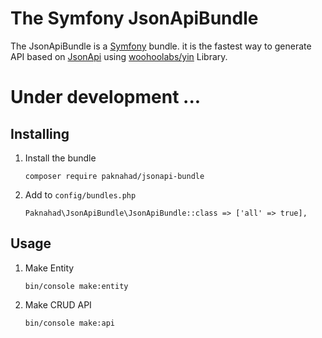 The Symfony JsonApiBundle
=========================

The JsonApiBundle is a [Symfony][2] bundle. it is the fastest way to generate API based on [JsonApi][1]
 using [woohoolabs/yin][3] Library.

Under development ...
=====================

## Installing

1. Install the bundle
    ```
    composer require paknahad/jsonapi-bundle
    ```

1. Add to ``config/bundles.php``
    ```
    Paknahad\JsonApiBundle\JsonApiBundle::class => ['all' => true],
    ```

## Usage

1. Make Entity
    ```
    bin/console make:entity
    ```
2. Make CRUD API
    ```
    bin/console make:api
    ```

[1]: https://symfony.com/
[2]: http://jsonapi.org/
[3]: https://github.com/woohoolabs/yin